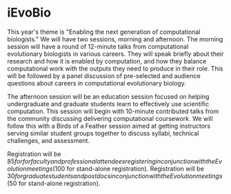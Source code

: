 # iEvoBio

This year's theme is "Enabling the next generation of computational biologists." We will have two sessions, morning and afternoon. The morning session will have a round of 12-minute talks from computational evolutionary biologists in various careers. They will speak briefly about their research and how it is enabled by computation, and how they balance computational work with the outputs they need to produce in their role. This will be followed by a panel discussion of pre-selected and audience questions about careers in computational evolutionary biology.

The afternoon session will be an education session focused on helping undergraduate and graduate students learn to effectively use scientific computation. This session will begin with 10-minute contributed talks from the community discussing delivering computational coursework. We will follow this with a Birds of a Feather session aimed at getting instructors serving similar student groups together to discuss syllabi, technical challenges, and assessment.

Registration will be $85 for for faculty and professional attendees registering in conjunction with the Evolution meetings ($100 for stand-alone registration). Registration will be $30 for graduate students and postdocs in conjunction with the Evolution meetings ($50 for stand-alone registration).